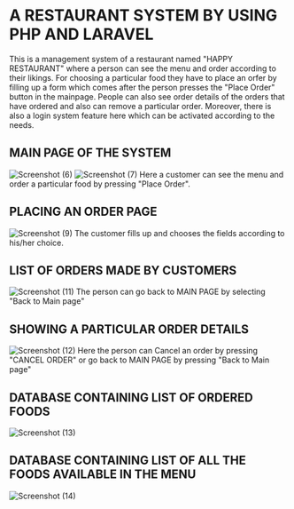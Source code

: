 # A RESTAURANT SYSTEM BY USING PHP AND LARAVEL

This is a management system of a restaurant named "HAPPY RESTAURANT" where a person can see the menu and order according to their likings. For choosing a particular food
they have to place an orfer by filling up a form which comes after the person presses the "Place Order" button in the mainpage. People can also see order details of the orders
that have ordered and also can remove a particular order. Moreover, there is also a login system feature here which can be activated according to the needs.

## MAIN PAGE OF THE SYSTEM
![Screenshot (6)](https://github.com/Faizul-Kabir/A-RESTAURANT-SYSTEM-BY-USING-PHP-LARAVEL/assets/142076035/0cc99f7b-0aee-40ec-b955-bb9c50b71128)
![Screenshot (7)](https://github.com/Faizul-Kabir/A-RESTAURANT-SYSTEM-BY-USING-PHP-LARAVEL/assets/142076035/ff9bb809-b194-442d-80dc-9699b67d7c81)
Here a customer can see the menu and order a particular food by pressing "Place Order".
## PLACING AN ORDER PAGE
![Screenshot (9)](https://github.com/Faizul-Kabir/A-RESTAURANT-SYSTEM-BY-USING-PHP-LARAVEL/assets/142076035/f572e235-62d7-43b5-86f5-2da6f063ff44)
The customer fills up and chooses the fields according to his/her choice.
## LIST OF ORDERS MADE BY CUSTOMERS
![Screenshot (11)](https://github.com/Faizul-Kabir/A-RESTAURANT-SYSTEM-BY-USING-PHP-LARAVEL/assets/142076035/b85ad5e7-6191-4f01-8bfa-7ab98b205de7)
The person can go back to MAIN PAGE by selecting "Back to Main page"
## SHOWING A PARTICULAR ORDER DETAILS
![Screenshot (12)](https://github.com/Faizul-Kabir/A-RESTAURANT-SYSTEM-BY-USING-PHP-LARAVEL/assets/142076035/171f8198-38b5-4059-9943-3f446fd745d3)
Here the person can Cancel an order by pressing "CANCEL ORDER" or go back to MAIN PAGE by pressing "Back to Main page"
## DATABASE CONTAINING LIST OF ORDERED FOODS
![Screenshot (13)](https://github.com/Faizul-Kabir/A-RESTAURANT-SYSTEM-BY-USING-PHP-LARAVEL/assets/142076035/6098906d-5556-48d7-9f50-1d98a3169f48)
## DATABASE CONTAINING LIST OF ALL THE FOODS AVAILABLE IN THE MENU
![Screenshot (14)](https://github.com/Faizul-Kabir/A-RESTAURANT-SYSTEM-BY-USING-PHP-LARAVEL/assets/142076035/2e40458e-576c-4ed4-ba8e-7d31dfc6293a)
